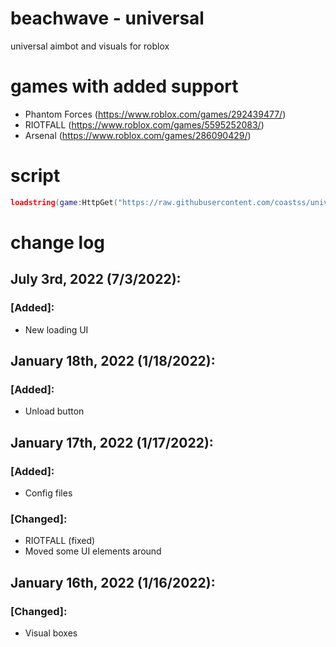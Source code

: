 # beachwave - universal
universal aimbot and visuals for roblox

# games with added support
- Phantom Forces (https://www.roblox.com/games/292439477/)
- RIOTFALL (https://www.roblox.com/games/5595252083/)
- Arsenal (https://www.roblox.com/games/286090429/)

# script
```lua
loadstring(game:HttpGet("https://raw.githubusercontent.com/coastss/universal/main/main.lua"))()
```

# change log
## July 3rd, 2022 (7/3/2022):
### [Added]:
- New loading UI
## January 18th, 2022 (1/18/2022):
### [Added]:
- Unload button
## January 17th, 2022 (1/17/2022):
### [Added]:
- Config files
### [Changed]:
- RIOTFALL (fixed)
- Moved some UI elements around
## January 16th, 2022 (1/16/2022):
### [Changed]:
- Visual boxes
